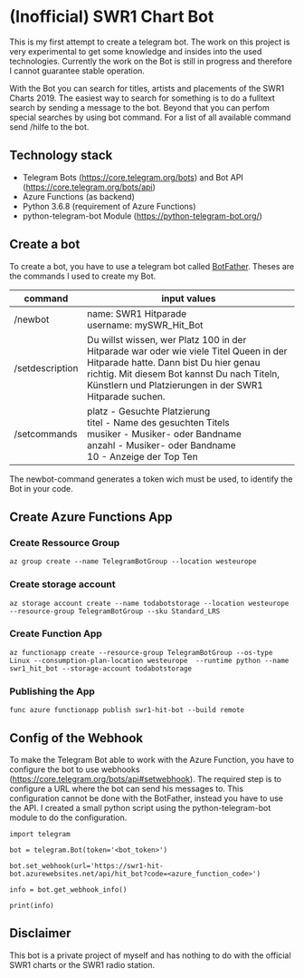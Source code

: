 # (Inofficial) SWR1 Chart Bot

This is my first attempt to create a telegram bot. The work on this project is very experimental to get some knowledge
and insides into the used technologies. Currently the work on the Bot is still in progress and therefore I cannot
guarantee stable operation.

With the Bot you can search for titles, artists and placements of the SWR1 Charts 2019.
The easiest way to search for something is to do a fulltext search by sending a message to the bot.
Beyond that you can perfom special searches by using bot command. For a list of all available command
send /hilfe to the bot.


## Technology stack

- Telegram Bots (https://core.telegram.org/bots) and Bot API (https://core.telegram.org/bots/api)
- Azure Functions (as backend)
- Python 3.6.8 (requirement of Azure Functions)
- python-telegram-bot Module (https://python-telegram-bot.org/)

## Create a bot

To create a bot, you have to use a telegram bot called [BotFather](https://telegram.me/botfather). Theses are the commands
I used to create my Bot.

| command         | input values                                                                                                                                                                                                                             |
|-----------------|------------------------------------------------------------------------------------------------------------------------------------------------------------------------------------------------------------------------------------------|
| /newbot         | name: SWR1 Hitparade <br> username: mySWR_Hit_Bot                                                                                                                                                                                        |
| /setdescription | Du willst wissen, wer Platz 100 in der Hitparade war oder wie viele Titel Queen in der Hitparade hatte. Dann bist Du hier genau richtig. Mit diesem Bot kannst Du nach Titeln, Künstlern und Platzierungen in der SWR1 Hitparade suchen. |
| /setcommands    | platz - Gesuchte Platzierung<br>titel - Name des gesuchten Titels<br>musiker - Musiker- oder Bandname<br>anzahl - Musiker- oder Bandname<br>10 - Anzeige der Top Ten                                                                     |

The newbot-command generates a token wich must be used, to identify the Bot in your code.

## Create Azure Functions App

### Create Ressource Group

`az group create --name TelegramBotGroup --location westeurope`

### Create storage account

`az storage account create --name todabotstorage --location westeurope --resource-group TelegramBotGroup --sku Standard_LRS`

### Create Function App

`az functionapp create --resource-group TelegramBotGroup --os-type Linux --consumption-plan-location westeurope  --runtime python --name swr1_hit_bot --storage-account todabotstorage`

### Publishing the App

`func azure functionapp publish swr1-hit-bot --build remote`

## Config of the Webhook

To make the Telegram Bot able to work with the Azure Function, you have to configure the bot to use webhooks (https://core.telegram.org/bots/api#setwebhook). The required step is to configure a URL where the bot can send his messages to. This configuration cannot be done with the BotFather, instead you have to use the API. I created a small python script using the python-telegram-bot module to do the configuration.

`import telegram`

`bot = telegram.Bot(token='<bot_token>')`

`bot.set_webhook(url='https://swr1-hit-bot.azurewebsites.net/api/hit_bot?code=<azure_function_code>')`

`info = bot.get_webhook_info()`

`print(info)`

## Disclaimer

This bot is a private project of myself and has nothing to do with the official SWR1 charts or the SWR1 radio station. 